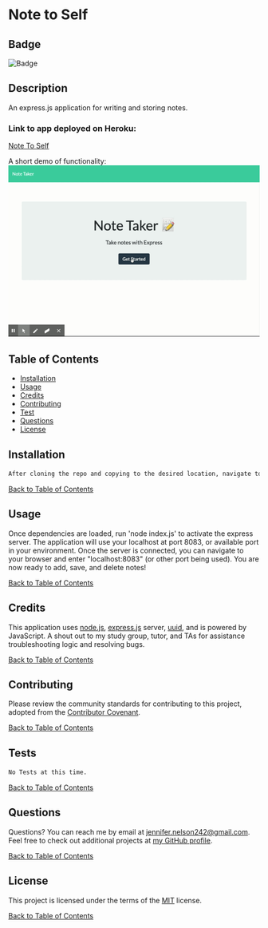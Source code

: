 # Note to Self

  ## Badge

  ![Badge](https://img.shields.io/badge/license-MIT-green.svg)

  ## Description

  An express.js application for writing and storing notes.

  ### Link to app deployed on Heroku:

  [Note To Self](https://mysterious-peak-95211.herokuapp.com/)

  A short demo of functionality:
  ![gif](./assets/NoteTaker.gif)

  
  ## Table of Contents
  
  - [Installation](#Installation)
  - [Usage](#Usage)
  - [Credits](#Credits)
  - [Contributing](#Contributing)
  - [Test](#Tests)
  - [Questions](#Questions)
  - [License](#License)
  
  ## Installation

  ```bash
  After cloning the repo and copying to the desired location, navigate to the develop folder.  From the develop folder, run 'npm install' to install dependencies.  
  ```

  [Back to Table of Contents](#table-of-contents)
  
  ## Usage

  Once dependencies are loaded, run 'node index.js' to activate the express server.  The application will use your localhost at port 8083, or available port in your environment.  Once the server is connected, you can navigate to your browser and enter "localhost:8083" (or other port being used).  You are now ready to add, save, and delete notes!

  [Back to Table of Contents](#table-of-contents)
  
  ## Credits

  This application uses [node.js](https://www.npmjs.com/package/node.js), [express.js](https://www.npmjs.com/package/express) server, [uuid](https://www.npmjs.com/package/uuid), and is powered by JavaScript. A shout out to my study group, tutor, and TAs for assistance troubleshooting logic and resolving bugs.

  [Back to Table of Contents](#table-of-contents)
  
  ## Contributing
  
  Please review the community standards for contributing to this project, adopted from the [Contributor Covenant](https://www.contributor-covenant.org/).

  [Back to Table of Contents](#table-of-contents)
  
  ## Tests

  ```bash
  No Tests at this time.
  ```

  [Back to Table of Contents](#table-of-contents)
  
  ## Questions
  
  Questions? You can reach me by email at jennifer.nelson242@gmail.com. Feel free to check out additional projects at [my GitHub profile](https://github.com/jnel-221).

  [Back to Table of Contents](#table-of-contents)
  
  ## License

  This project is licensed under the terms of the [MIT](license) license.
  
  [Back to Table of Contents](#table-of-contents)
